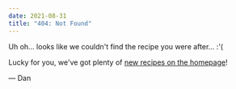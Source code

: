 ```yaml
---
date: 2021-08-31
title: "404: Not Found"
---
```


Uh oh... looks like we couldn't find the recipe you were after... :'(

Lucky for you, we've got plenty of [new recipes on the homepage](/)!

&mdash; Dan
